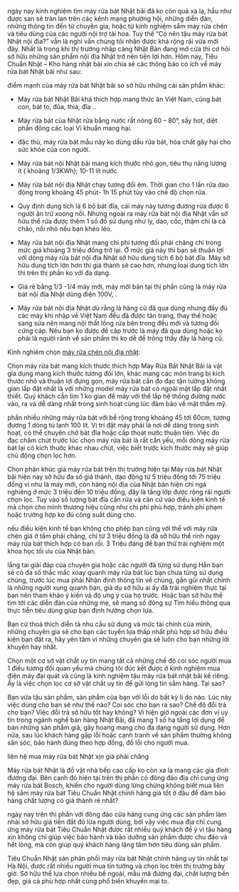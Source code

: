 ngày nay kinh nghiệm tìm máy rửa bát Nhật bãi đã ko còn quá xa lạ, hầu như được san sẻ tràn lan trên các kênh mạng phường hội, những diễn đàn, những thông tin đến từ chuyên gia, hoặc từ kinh nghiệm sắm máy rửa chén và tiêu dùng của các người nội trợ tài hoa. Tuy thế “Có nên tậu máy rửa bát Nhật nội địa?” vẫn là nghi vấn chúng tôi nhận được khá rộng rãi vừa mới đây. Nhất là trong khi thị trường nhập cảng Nhật Bản đang mở cửa thì cơ hôi sở hữu những sản phẩm nội địa Nhật trở nên tiện lợi hơn. Hôm nay, Tiêu Chuẩn Nhật – Kho hàng nhật bãi xin chia sẻ các thông báo có ích về máy rửa bát Nhật bãi như sau:

điểm mạnh của máy rửa bát Nhật bãi so sở hữu những cái sản phẩm khác:
+ Máy rửa bát Nhật Bãi khá thích hợp mang thức ăn Việt Nam, cũng bát con, bát to, đũa, thìa, đĩa ..

+ Máy rửa bát của Nhật rửa bằng nước rất nóng 60 – 80°, sấy hot, diệt phần đông các loại Vi khuẩn mang hại.

+ đặc thù, máy rửa bát mẫu này ko dùng dầu rửa bát, hóa chất gây hại cho sức khỏe của con người.

+ Máy rửa bát nội Nhật bãi mang kích thước nhỏ gọn, tiêu thụ năng lượng ít ( khoảng 1/3KWh); 10-11 lít nước.

+ Máy rửa bát nội địa Nhật chạy tương đối êm. Thời gian cho 1 lần rửa dao động trong khoảng 45 phút- 1h 15 phút tùy vào chế độ chọn rửa.

+ Quy định dung tích là 6 bộ bát đĩa, cái máy này tương đương rửa được 6 người ăn trừ xoong nồi. Nhưng ngoài ra máy rửa bát nội địa Nhật vẫn sở hữu thể rửa được thêm 1 số đồ sử dụng như ly, dao, cốc, thậm chí là cả chảo, nồi nhỏ nếu bạn khéo léo.

+ Máy rửa bát nội địa Nhật mang chi phí tương đối phải chăng chỉ trong mức giá khoảng 3 triệu đồng trở lại. Ở mức giá này thì bạn sẽ thuận lợi với dòng máy rửa bát nội địa Nhật sở hữu dung tích 6 bộ bát đĩa. Máy sở hữu dung tích lớn hơn thì giá thành sẽ cao hơn, nhưng loại dung tích lớn thì trên thị phần ko với đa dạng.

+ Giá rẻ bằng 1/3 -1/4 máy mới, máy mới bán tại thị phần cũng là máy rửa bát nội địa Nhật dùng điện 100V, .

+ Máy rửa bát nội địa Nhật dù rằng là hàng cũ đã qua dùng nhưng đầy đủ các máy khi nhập về Việt Nam đều đã được tân trang, thay thế hoặc sang sửa nên mang nội thất lồng rửa bên trong đều mới và tương đối cứng cáp. Nếu bạn ko được đề cập trước là máy đã qua dùng hoặc ko phải là người rành về sản phẩm thì ko dễ để trông thấy đây là hàng cũ.

Kinh nghiêm chọn <a href="https://tieuchuannhat.vn/danh-muc/may-rua-bat-noi-dia-nhat/">máy rửa chén nội địa nhật</a>:

Chọn máy rửa bát mang kích thước thích hợp
Máy Rửa Bát Nhật Bãi là vật gia dụng mang kích thước tương đối lớn, khác mang các món trang bị kích thước nhỏ và thuận lợi đựng gọn, máy rửa bát cần đo đạc tận tường không gian lắp đặt nhất là với những model máy rửa bát có ngoài mặt lắp đặt nhất thiết. Quý khách cần tìm 1 ko gian để máy với thể lắp hệ thống đường nước vào, ra và dễ dàng nhất trong sinh hoạt cùng lúc đảm bảo về mặt thẩm mỹ.

phần nhiều những máy rửa bát với bề rộng trong khoảng 45 tới 60cm, tương đương 1 dòng tủ lạnh 100 lít. Vị trí đặt máy phải là nơi dễ dàng trong sinh hoạt, có thể chuyên chở bát đĩa hoặc cấp thoát nước thuận tiện. Việc đo đạc chăm chút trước lúc chọn máy rửa bát là rất cần yếu, mỗi dòng máy rửa bát lại có kích thước khác nhau chút, việc biết trước kích thước máy sẽ giúp chủ động chọn lọc hơn.

Chọn phân khúc giá máy rửa bát trên thị trường hiện tại
Máy rửa bát Nhật bãi hiện nay sở hữu đa số giá thành, dạo động từ 5 triệu đồng tới 75 triệu đồng ví như là máy mới, còn hàng nội địa của Nhật bản hiện chỉ ngả nghiêng ở mức 3 triệu đến 10 triệu đồng, đây là tầng lớp được rộng rãi người chọn lọc. Tùy vào số lượng bát đĩa cần rửa và căn cứ vào điều kiện kinh tế mà chọn cho mình thương hiệu cũng như chi phí phù hợp, tránh phí phạm hoặc trường hợp ko đủ công suất dùng cho.

nếu điều kiện kinh tế bạn không cho phép bạn cũng với thể với máy rửa chén giá ở tầm phải chăng, chỉ từ 3 triệu đồng là đã sở hữu thể rinh ngay máy rửa bát thích hợp có bạn rồi. 3 Triệu đáng để bạn thử trải nghiệm một khoa học tối ưu của Nhật bản.

lắng tai giải đáp của chuyên gia hoặc các người đã từng sử dụng
Hẳn bạn sẽ có đa số thắc mắc xoay quanh máy rửa bát lúc bạn chưa từng sử dụng chúng, trước lúc mua phải Nhận định thông tin về chúng, gần gũi nhất chính là những người xung quanh bạn, giả dụ sở hữu ai ấy đã trải nghiệm thực tại bạn nên tham khảo ý kiến và độ ưng ý của họ trước. Hoặc bạn sở hữu thể tìm tới các diễn đàn của những mẹ, sẽ mang số đông sự Tìm hiểu thông qua thực tiễn tiêu dùng giúp bạn định hướng chọn lựa.

Bạn cứ thoả thích diễn tả nhu cầu sử dụng và mức tài chính của mình, những chuyên gia sẽ cho bạn các tuyển lựa thấp nhất phù hợp sở hữu điều kiện bạn đặt ra, hãy yên tâm vì những chuyên gia sẽ luôn cho bạn những lời khuyên hay nhất.

Chọn một cơ sở vật chất uy tín mang tất cả những chế độ coi sóc người mua
1 điều tương đối quan yếu mà chúng tôi đúc kết được ở kinh nghiệm mua điện máy đại quát và cũng là kinh nghiệm tậu máy rửa bát nhật bãi kể riêng. Ấy là việc chọn lọc cơ sở vật chất uy tín để gửi lòng tin sắm hàng. Tại sao?

Bạn vừa tậu sản phẩm, sản phẩm của bạn với lỗi do bất kỳ lí do nào. Lúc này việc dùng cho bạn sẽ như thế nào? Coi sóc cho bạn ra sao? Chế độ đổi trả cho bạn? Việc đổi trả sở hữu tốt hay không? Vì hiện giờ ngoài các đơn vị uy tín trong ngành nghề bán hàng Nhật Bãi, đã mang 1 số hạ tầng lợi dụng để bán những sản phẩm giả, gây hoang mang cho đa dạng người sử dụng. Hơn nữa, sau lúc khách hàng gặp lỗi hoặc cạnh tranh về sản phẩm thường không săn sóc, bảo hành đúng theo hợp đồng, đổ lỗi cho người mua.

liên hệ mua máy rửa bát Nhật xịn giá phải chăng

Máy rửa bát Nhật là đồ vật nhà bếp cao cấp ko còn xa lạ mang các gia đình đương đại. Bên cạnh đó hiện tại trên thị phần có đông đảo địa chỉ cung ứng máy rửa bát Bosch, khiến cho người dùng lừng chừng không biết mua liên hệ sắm máy rửa bát Tiêu Chuẩn Nhật chính hãng giá tốt ở đâu để đảm bảo hàng chất lượng có giá thành rẻ nhất?

ngày nay trên thị phần với đông đảo cửa hàng cung ứng các sản phẩm làm nhái sở hữu giá tiền đắt đỏ lừa người dùng, bởi vậy việc mua địa chỉ cung ứng máy rửa bát Tiêu Chuẩn Nhật được rất nhiều quý khách để ý vì tậu hàng xịn không chỉ giúp việc bảo hành và bảo dưỡng sản phẩm được chu đáo và hết lòng, mà còn giúp quý khách hàng lặng tâm hơn tiêu dùng sản phẩm.

Tiêu Chuẩn Nhật sàn phân phối máy rửa bát Nhật chính hãng uy tín nhất tại Hà Nội, được rất nhiều người mua tin tưởng và chọn lọc trên thị trường bây giờ. Sở hữu thể lựa chọn nhiều bề ngoài, mẫu mã đương đại, chất lượng bền đẹp, giá cả phù hợp nhất cùng phổ biến khuyến mại to.

